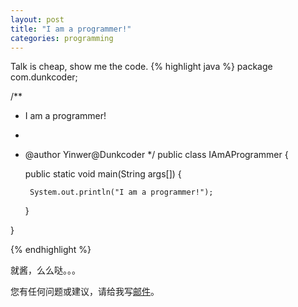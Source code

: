 ```yaml
---
layout: post
title: "I am a programmer!"
categories: programming
---
```

Talk is cheap, show me the code.
{% highlight java %}
package com.dunkcoder;

/**
 * I am a programmer!
 *
 * @author Yinwer@Dunkcoder
 */
public class IAmAProgrammer {

    public static void main(String args[]) {

        System.out.println("I am a programmer!");

    }

}

{% endhighlight %}

就酱，么么哒。。。

您有任何问题或建议，请给我写[邮件](mailto:yinwer81@gmail.com)。
